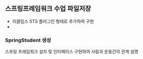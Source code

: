 ## 스프링프레임워크 수업 파일저장

* 이클립스 STS 플러그인 형태로 추가하여 구현
* 

### SpringStudent 생성 
 
스프링 프레임워크 설치 및 인터페이스 구현하여 사람과 운동간의 관계 설명
